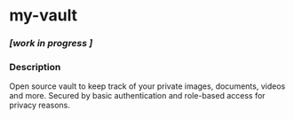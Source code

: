 # my-vault
### _[work in progress ]_
### Description
Open source vault to keep track of your private images, documents, videos and more. Secured by basic authentication and role-based access for privacy reasons. 
